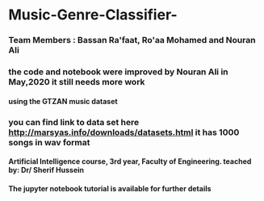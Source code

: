 # Music-Genre-Classifier-
### **Team Members**  : Bassan Ra'faat, Ro'aa Mohamed and Nouran Ali
### the code and notebook were improved by Nouran Ali in May,2020 it still needs more work
#### using the GTZAN music dataset 
### you can find link to data set here http://marsyas.info/downloads/datasets.html it has 1000 songs in wav format
#### Artificial Intelligence course, 3rd year, Faculty of Engineering. teached by: Dr/ Sherif Hussein
#### The jupyter notebook tutorial is available for further details



